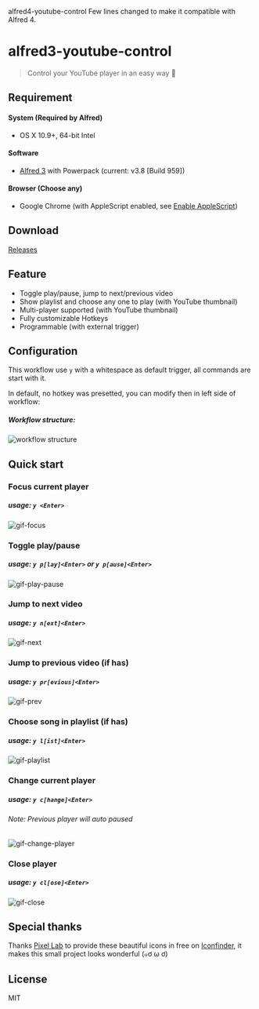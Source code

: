alfred4-youtube-control
Few lines changed to make it compatible with Alfred 4.


alfred3-youtube-control
=======================

> Control your YouTube player in an easy way :musical_note:

Requirement
-----------

#### System (Required by Alfred)
- OS X 10.9+, 64-bit Intel

#### Software
- [Alfred 3](alfred-official) with Powerpack (current: v3.8 [Build 959])

#### Browser (Choose any)
- Google Chrome (with AppleScript enabled, see [Enable AppleScript][chrome-enable-scpt])

[chrome-enable-scpt]: https://sites.google.com/a/chromium.org/dev/developers/applescript?p=applescript&rd=1

[alfred-official]: https://www.alfredapp.com/

Download
--------

[Releases](https://github.com/shirohana/alfred3-youtube-control/releases)

Feature
-------

- Toggle play/pause, jump to next/previous video
- Show playlist and choose any one to play (with YouTube thumbnail)
- Multi-player supported (with YouTube thumbnail)
- Fully customizable Hotkeys
- Programmable (with external trigger)

Configuration
-------------

This workflow use `y` with a whitespace as default trigger, all commands are start with it.

In default, no hotkey was presetted, you can modify then in left side of workflow:

##### Workflow structure:
![workflow structure][structure]

Quick start
-----------

### Focus current player
##### usage: `y <Enter>`
![gif-focus][gif-focus]

### Toggle play/pause
##### usage: `y p[lay]<Enter>` or `y p[ause]<Enter>`
![gif-play-pause][gif-play-pause]

### Jump to next video
##### usage: `y n[ext]<Enter>`
![gif-next][gif-next]

### Jump to previous video (if has)
##### usage: `y pr[evious]<Enter>`
![gif-prev][gif-prev]

### Choose song in playlist (if has)
##### usage: `y l[ist]<Enter>`
![gif-playlist][gif-playlist]

### Change current player
##### usage: `y c[hange]<Enter>`
###### Note: Previous player will auto paused
![gif-change-player][gif-change-player]

### Close player
##### usage: `y cl[ose]<Enter>`
![gif-close][gif-close]

Special thanks
--------------

Thanks [Pixel Lab](https://www.iconfinder.com/Pixellabs) to provide these beautiful icons in free
on [Iconfinder](https://www.iconfinder.com/iconsets/music-control-1), it makes this small project
looks wonderful (๑ơ ω ơ)

License
-------
MIT

[gif-focus]: https://media.giphy.com/media/fjxPCq74UtEVaZZJWi/giphy.gif
[gif-play-pause]: https://media.giphy.com/media/fjxtSxUFHMSp5TSFbK/giphy.gif
[gif-next]: https://media.giphy.com/media/46zwLMce1WBnv7U41D/giphy.gif
[gif-prev]: https://media.giphy.com/media/RLUSiAxXlf4FI4fiNJ/giphy.gif
[gif-playlist]: https://media.giphy.com/media/j0P7GyDtJW3hH0lei2/giphy.gif
[gif-change-player]: https://media.giphy.com/media/7NUWnbW4aup0jBR3k7/giphy.gif
[gif-close]: https://media.giphy.com/media/3ojsgk1c6o3JXO0Ps4/giphy.gif
[structure]: https://i.imgur.com/yBNpos3.png
